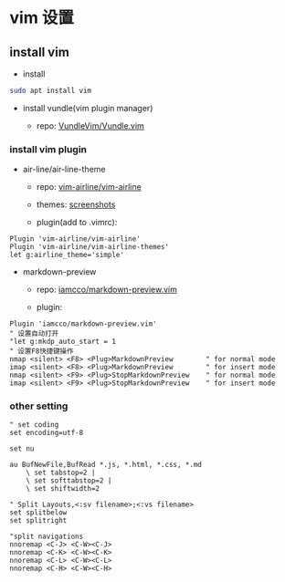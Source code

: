 # vim 设置

## install vim

- install
```bash
sudo apt install vim
```

- install  vundle(vim plugin manager)

  - repo: [VundleVim/Vundle.vim](https://github.com/VundleVim/Vundle.vim)


### install vim plugin

- air-line/air-line-theme

  - repo: [vim-airline/vim-airline](https://github.com/vim-airline/vim-airline)
  - themes: [screenshots](https://github.com/vim-airline/vim-airline/wiki/Screenshots)

  - plugin(add to .vimrc):
```
Plugin 'vim-airline/vim-airline'
Plugin 'vim-airline/vim-airline-themes'
let g:airline_theme='simple'
```

- markdown-preview

  - repo: [iamcco/markdown-preview.vim](https://github.com/iamcco/markdown-preview.vim)

  - plugin:
```
Plugin 'iamcco/markdown-preview.vim'
" 设置自动打开
"let g:mkdp_auto_start = 1
" 设置F8快捷键操作
nmap <silent> <F8> <Plug>MarkdownPreview        " for normal mode
imap <silent> <F8> <Plug>MarkdownPreview        " for insert mode
nmap <silent> <F9> <Plug>StopMarkdownPreview    " for normal mode
imap <silent> <F9> <Plug>StopMarkdownPreview    " for insert mode
```

### other setting

```
" set coding
set encoding=utf-8

set nu

au BufNewFile,BufRead *.js, *.html, *.css, *.md
    \ set tabstop=2 |
    \ set softtabstop=2 |
    \ set shiftwidth=2

" Split Layouts,<:sv filename>;<:vs filename>
set splitbelow
set splitright

"split navigations
nnoremap <C-J> <C-W><C-J>
nnoremap <C-K> <C-W><C-K>
nnoremap <C-L> <C-W><C-L>
nnoremap <C-H> <C-W><C-H>
```
